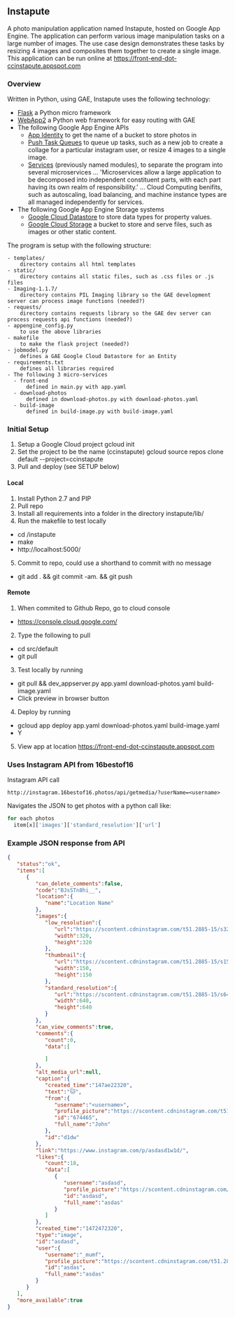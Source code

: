 ## Instapute

A photo manipulation application named Instapute, hosted on Google App Engine. The application can perform various image manipulation tasks on a large number of images. The use case design demonstrates these tasks by resizing 4 images and composites them together to create a single image. This application can be run online at https://front-end-dot-ccinstapute.appspot.com

### Overview

Written in Python, using GAE, Instapute uses the following technology:

- [Flask](flask.pocoo.org) a Python micro framework
- [WebApp2](https://webapp2.readthedocs.io/en/latest/) a Python web framework for easy routing with GAE
- The following Google App Engine APIs
  - [App Identity](https://cloud.google.com/appengine/docs/python/appidentity/) to get the name of a bucket to store photos in
  - [Push Task Queues](https://cloud.google.com/appengine/docs/python/taskqueue/push/) to queue up tasks, such as a new job to create a collage for a particular instagram user, or resize 4 images to a single image.
  - [Services](https://cloud.google.com/appengine/docs/python/microservices-on-app-engine) (previously named modules), to separate the program into several microservices ... 'Microservices allow a large application to be decomposed into independent constituent parts, with each part having its own realm of responsibility.' ... Cloud Computing benifits, such as autoscaling, load balancing, and machine instance types are all managed independently for services.
- The following Google App Engine Storage systems
  - [Google Cloud Datastore](https://cloud.google.com/appengine/docs/python/ndb/entity-property-reference) to store data types for property values.
  - [Google Cloud Storage](https://cloud.google.com/appengine/docs/python/googlecloudstorageclient/read-write-to-cloud-storage) a bucket to store and serve files, such as images or other static content.

The program is setup with the following structure:

```
- templates/
    directory contains all html templates
- static/
    directory contains all static files, such as .css files or .js files
- Imaging-1.1.7/
    directory contains PIL Imaging library so the GAE development server can process image functions (needed?)
- requests/
    directory contains requests library so the GAE dev server can process requests api functions (needed?)
- appengine_config.py
    to use the above libraries
- makefile
    to make the flask project (needed?)
- jobmodel.py
    defines a GAE Google Cloud Datastore for an Entity
- requirements.txt
    defines all libraries required
- The following 3 micro-services
  - front-end
      defined in main.py with app.yaml
  - download-photos
      defined in download-photos.py with download-photos.yaml
  - build-image
      defined in build-image.py with build-image.yaml
```

### Initial Setup

1. Setup a Google Cloud project
  gcloud init
2. Set the project to be the name (ccinstapute)
  gcloud source repos clone default --project=ccinstapute
3. Pull and deploy (see SETUP below)

#### Local

1. Install Python 2.7 and PIP
2. Pull repo
3. Install all requirements into a folder in the directory instapute/lib/
4. Run the makefile to test locally
  - cd /instapute
  - make
  - http://localhost:5000/
5. Commit to repo, could use a shorthand to commit with no message
  - git add . && git commit -am. && git push

#### Remote

1. When commited to Github Repo, go to cloud console
  - https://console.cloud.google.com/
2. Type the following to pull
  - cd src/default
  - git pull
3. Test locally by running
  - git pull && dev_appserver.py app.yaml download-photos.yaml build-image.yaml
  - Click preview in browser button
4. Deploy by running
  - gcloud app deploy app.yaml download-photos.yaml build-image.yaml
  - Y
5. View app at location
    https://front-end-dot-ccinstapute.appspot.com


### Uses Instagram API from 16bestof16

Instagram API call
```
http://instagram.16bestof16.photos/api/getmedia/?userName=<username>
```

Navigates the JSON to get photos with a python call like:

```python
for each photos
  item[x]['images']['standard_resolution']['url']
```

### Example JSON response from API

```json
{
   "status":"ok",
   "items":[
      {
         "can_delete_comments":false,
         "code":"BJsSTn8hi__",
         "location":{
            "name":"Location Name"
         },
         "images":{
            "low_resolution":{
               "url":"https://scontent.cdninstagram.com/t51.2885-15/s320x320/e35/141346123123234_1205982709_n.jpg?ig_cache_key=MTMyNzUxNjUwMzasde2OTc1OQ%3D%3D.2",
               "width":320,
               "height":320
            },
            "thumbnail":{
               "url":"https://scontent.cdninstagram.com/t51.2885-15/s150x150/e35/14134617_32171asdasd4_1205982709_n.jpg?ig_cache_key=MTMyNzUxasda2OTc1OQ%3D%3D.2",
               "width":150,
               "height":150
            },
            "standard_resolution":{
               "url":"https://scontent.cdninstagram.com/t51.2885-15/s640x640/sh0.08/e35/14134617_12e12asda3784_1205982709_n.jpg?ig_cache_key=MTMyNzUasdU2NjA2OTc1OQ%3D%3D.2",
               "width":640,
               "height":640
            }
         },
         "can_view_comments":true,
         "comments":{
            "count":0,
            "data":[

            ]
         },
         "alt_media_url":null,
         "caption":{
            "created_time":"147ae22320",
            "text":"🐱",
            "from":{
               "username":"<username>",
               "profile_picture":"https://scontent.cdninstagram.com/t51.2885-19/s150x150/14727572_32592aasdasd446214874398720_a.jpg",
               "id":"674465",
               "full_name":"John"
            },
            "id":"d1dw"
         },
         "link":"https://www.instagram.com/p/asdasd1w1d/",
         "likes":{
            "count":18,
            "data":[
               {
                  "username":"asdasd",
                  "profile_picture":"https://scontent.cdninstagram.com/t51.2885-19/asdasd.jpg",
                  "id":"asdasd",
                  "full_name":"asdas"
               }
            ]
         },
         "created_time":"1472472320",
         "type":"image",
         "id":"asdasd",
         "user":{
            "username":"_mumf",
            "profile_picture":"https://scontent.cdninstagram.com/t51.2885-19/s150x150/asdasdasd.jpg",
            "id":"asdas",
            "full_name":"asdas"
         }
      }
   ],
   "more_available":true
}
```

